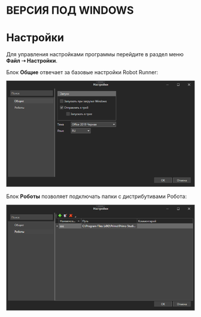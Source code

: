 # ВЕРСИЯ ПОД WINDOWS

# Настройки

Для управления настройками программы перейдите в раздел меню **Файл ➝ Настройки**.

Блок **Общие** отвечает за базовые настройки Robot Runner:

![](../resources/robot-runner/image-837.png)

Блок **Роботы** позволяет подключать папки с дистрибутивами Робота:

![](../resources/robot-runner/image-823.png)
